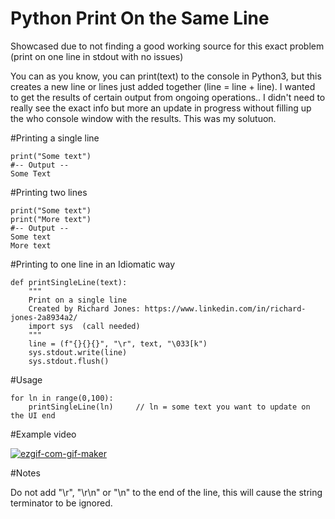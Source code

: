 # Python Print On the Same Line

Showcased due to not finding a good working source for this exact problem (print on one line in stdout with no issues) 

You can as you know, you can print(text) to the console in Python3, but this creates a new line or lines just added together (line = line + line).
I wanted to get the results of certain output from ongoing operations.. I didn't need to really see the exact info but more an update in progress without 
filling up the who console window with the results. This was my solutuon. 

#Printing a single line
```
print("Some text")
#-- Output --
Some Text
```

#Printing two lines
```
print("Some text")
print("More text")
#-- Output --
Some text
More text
```

#Printing to one line in an Idiomatic way
```
def printSingleLine(text):
	"""
	Print on a single line 
	Created by Richard Jones: https://www.linkedin.com/in/richard-jones-2a8934a2/
	import sys  (call needed)
	"""
	line = (f"{}{}{}", "\r", text, "\033[k")
	sys.stdout.write(line)
	sys.stdout.flush()
```

#Usage
```
for ln in range(0,100):
	printSingleLine(ln)     // ln = some text you want to update on the UI end
```
#Example video

<a href="https://imgbb.com/"><img src="https://i.ibb.co/xXnNMv5/ezgif-com-gif-maker.gif" alt="ezgif-com-gif-maker" border="0"></a>

#Notes

Do not add "\r", "\r\n" or "\n" to the end of the line, this will cause the string terminator to be ignored. 
